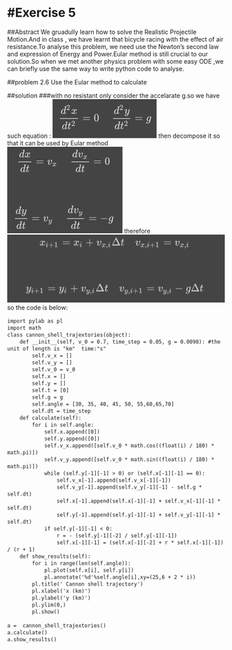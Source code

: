 #Exercise 5
==
##Abstract
 We gruadully learn how to solve the Realistic Projectile Motion.And in class , we have learnt that bicycle racing with the effect of air resistance.To analyse this problem, we need use the Newton’s second law and expression of Energy and Power.Eular method is still crucial to our solution.So when we met another physics problem with some easy ODE ,we can briefly use the same way to write python code to analyse.

##problem 2.6
Use the Eular method to calculate


##solution
###with no resistant
only consider the accelarate g.so we have such equation :
![](https://github.com/jigga301/compuational_physics_N2014301020070/blob/master/EX5/QQ%E6%88%AA%E5%9B%BE20161017003220.png)
then decompose it so that it can be used by Eular method
![](https://github.com/jigga301/compuational_physics_N2014301020070/blob/master/EX5/QQ%E6%88%AA%E5%9B%BE20161017003231.png)
therefore
![](https://github.com/jigga301/compuational_physics_N2014301020070/blob/master/EX5/QQ%E6%88%AA%E5%9B%BE20161017003244.png)
so the code is below:
```
import pylab as pl
import math
class cannon_shell_trajextories(object):
    def __init__(self, v_0 = 0.7, time_step = 0.05, g = 0.0098): #the unit of length is "km"  time:"s"
        self.v_x = []
        self.v_y = []
        self.v_0 = v_0
        self.x = []
        self.y = []
        self.t = [0]
        self.g = g
        self.angle = [30, 35, 40, 45, 50, 55,60,65,70]
        self.dt = time_step
    def calculate(self):
        for i in self.angle:
            self.x.append([0])
            self.y.append([0])
            self.v_x.append([self.v_0 * math.cos((float(i) / 180) * math.pi)])
            self.v_y.append([self.v_0 * math.sin((float(i) / 180) * math.pi)])
            while (self.y[-1][-1] > 0) or (self.x[-1][-1] == 0):
                self.v_x[-1].append(self.v_x[-1][-1])
                self.v_y[-1].append(self.v_y[-1][-1] - self.g * self.dt)
                self.x[-1].append(self.x[-1][-1] + self.v_x[-1][-1] * self.dt)
                self.y[-1].append(self.y[-1][-1] + self.v_y[-1][-1] * self.dt)
            if self.y[-1][-1] < 0:
                r = - (self.y[-1][-2] / self.y[-1][-1])
                self.x[-1][-1] = (self.x[-1][-2] + r * self.x[-1][-1]) / (r + 1)  
    def show_results(self):
        for i in range(len(self.angle)):
            pl.plot(self.x[i], self.y[i])
            pl.annotate('%d'%self.angle[i],xy=(25,6 + 2 * i))
        pl.title(' Cannon shell trajectory')
        pl.xlabel('x (km)')
        pl.ylabel('y (km)')
        pl.ylim(0,)
        pl.show()
        
a =  cannon_shell_trajextories()
a.calculate()
a.show_results()
```
